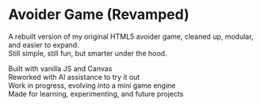 # Avoider Game (Revamped)

A rebuilt version of my original HTML5 avoider game, cleaned up, modular, and easier to expand.  
Still simple, still fun, but smarter under the hood.

Built with vanilla JS and Canvas  
Reworked with  AI assistance to try it out  
Work in progress, evolving into a mini game engine  
Made for learning, experimenting, and future projects
